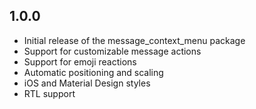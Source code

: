 ## 1.0.0

- Initial release of the message_context_menu package
- Support for customizable message actions
- Support for emoji reactions
- Automatic positioning and scaling
- iOS and Material Design styles
- RTL support
